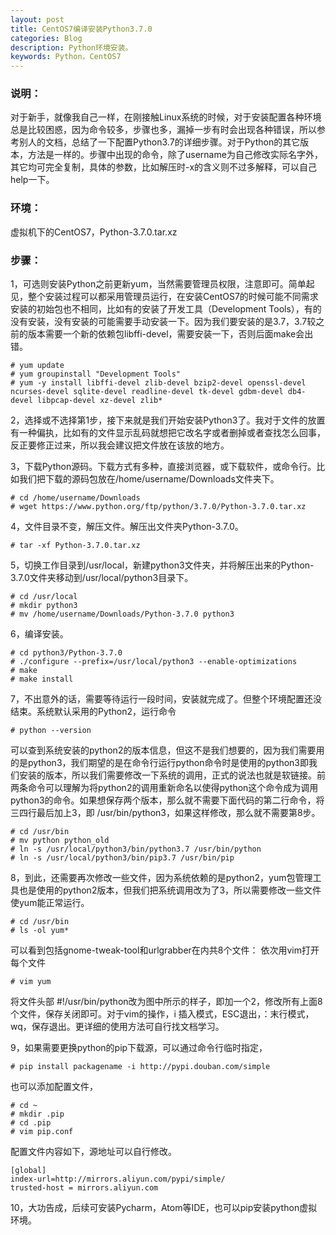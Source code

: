 ```yaml
---
layout: post
title: CentOS7编译安装Python3.7.0
categories: Blog
description: Python环境安装。
keywords: Python，CentOS7
---
```


### 说明：
对于新手，就像我自己一样，在刚接触Linux系统的时候，对于安装配置各种环境总是比较困惑，因为命令较多，步骤也多，漏掉一步有时会出现各种错误，所以参考别人的文档，总结了一下配置Python3.7的详细步骤。对于Python的其它版本，方法是一样的。步骤中出现的命令，除了username为自己修改实际名字外，其它均可完全复制，具体的参数，比如解压时-x的含义则不过多解释，可以自己help一下。

### 环境：
虚拟机下的CentOS7，Python-3.7.0.tar.xz

### 步骤：
1，可选则安装Python之前更新yum，当然需要管理员权限，注意即可。简单起见，整个安装过程可以都采用管理员运行，在安装CentOS7的时候可能不同需求安装的初始包也不相同，比如有的安装了开发工具（Development Tools），有的没有安装，没有安装的可能需要手动安装一下。因为我们要安装的是3.7，3.7较之前的版本需要一个新的依赖包libffi-devel，需要安装一下，否则后面make会出错。
```
# yum update
# yum groupinstall "Development Tools"
# yum -y install libffi-devel zlib-devel bzip2-devel openssl-devel ncurses-devel sqlite-devel readline-devel tk-devel gdbm-devel db4-devel libpcap-devel xz-devel zlib*
```

2，选择或不选择第1步，接下来就是我们开始安装Python3了。我对于文件的放置有一种偏执，比如有的文件显示乱码就想把它改名字或者删掉或者查找怎么回事，反正要修正过来，所以我会建议把文件放在该放的地方。

3，下载Python源码。下载方式有多种，直接浏览器，或下载软件，或命令行。比如我们把下载的源码包放在/home/username/Downloads文件夹下。
```
# cd /home/username/Downloads
# wget https://www.python.org/ftp/python/3.7.0/Python-3.7.0.tar.xz
```

4，文件目录不变，解压文件。解压出文件夹Python-3.7.0。
```
# tar -xf Python-3.7.0.tar.xz
```

5，切换工作目录到/usr/local，新建python3文件夹，并将解压出来的Python-3.7.0文件夹移动到/usr/local/python3目录下。
```
# cd /usr/local
# mkdir python3
# mv /home/username/Downloads/Python-3.7.0 python3
```

6，编译安装。
```
# cd python3/Python-3.7.0
# ./configure --prefix=/usr/local/python3 --enable-optimizations
# make
# make install
```

7，不出意外的话，需要等待运行一段时间，安装就完成了。但整个环境配置还没结束。系统默认采用的Python2，运行命令
```
# python --version
```

可以查到系统安装的python2的版本信息，但这不是我们想要的，因为我们需要用的是python3，我们期望的是在命令行运行python命令时是使用的python3即我们安装的版本，所以我们需要修改一下系统的调用，正式的说法也就是软链接。前两条命令可以理解为将python2的调用重新命名以使得python这个命令成为调用python3的命令。如果想保存两个版本，那么就不需要下面代码的第二行命令，将三四行最后加上3，即 /usr/bin/python3，如果这样修改，那么就不需要第8步。
```
# cd /usr/bin
# mv python python_old
# ln -s /usr/local/python3/bin/python3.7 /usr/bin/python
# ln -s /usr/local/python3/bin/pip3.7 /usr/bin/pip
```
8，到此，还需要再次修改一些文件，因为系统依赖的是python2，yum包管理工具也是使用的python2版本，但我们把系统调用改为了3，所以需要修改一些文件使yum能正常运行。
```
# cd /usr/bin
# ls -ol yum*
```
可以看到包括gnome-tweak-tool和urlgrabber在内共8个文件：
依次用vim打开每个文件
```
# vim yum
```

将文件头部 #!/usr/bin/python改为图中所示的样子，即加一个2，修改所有上面8个文件，保存关闭即可。对于vim的操作，i 插入模式，ESC退出，：末行模式，wq，保存退出。更详细的使用方法可自行找文档学习。

9，如果需要更换python的pip下载源，可以通过命令行临时指定，
```
# pip install packagename -i http://pypi.douban.com/simple
```
也可以添加配置文件，
```
# cd ~
# mkdir .pip
# cd .pip
# vim pip.conf
```
配置文件内容如下，源地址可以自行修改。
```
[global]
index-url=http://mirrors.aliyun.com/pypi/simple/
trusted-host = mirrors.aliyun.com
```
10，大功告成，后续可安装Pycharm，Atom等IDE，也可以pip安装python虚拟环境。
